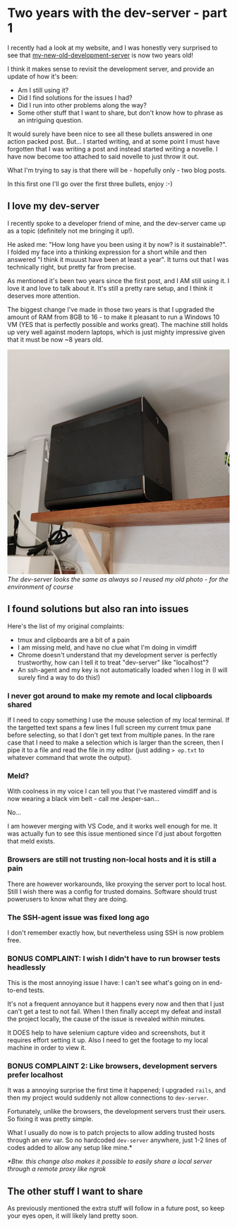 # Two years with the dev-server - part 1

I recently had a look at my website, and I was honestly very surprised to see that [my-new-old-development-server](my-new-old-development-server.html) is now two years old!

I think it makes sense to revisit the development server, and provide an update of how it's been:

- Am I still using it?
- Did I find solutions for the issues I had?
- Did I run into other problems along the way?
- Some other stuff that I want to share, but don't know how to phrase as an intriguing question.

It would surely have been nice to see all these bullets answered in one action packed post. But... I started writing, and at some point I must have forgotten that I was writing a post and instead started writing a novelle. I have now become too attached to said novelle to just throw it out.

What I'm trying to say is that there will be - hopefully only - two blog posts.

In this first one I'll go over the first three bullets, enjoy :-)

## I love my dev-server

I recently spoke to a developer friend of mine, and the dev-server came up as a topic (definitely not me bringing it up!).

He asked me: "How long have you been using it by now? is it sustainable?". I folded my face into a thinking expression for a short while and then answered "I think it muuust have been at least a year". It turns out that I was technically right, but pretty far from precise.

As mentioned it's been two years since the first post, and I AM still using it. I love it and love to talk about it. It's still a pretty rare setup, and I think it deserves more attention.

The biggest change I've made in those two years is that I upgraded the amount of RAM from 8GB to 16 - to make it pleasant to run a Windows 10 VM (YES that is perfectly possible and works great). The machine still holds up very well against modern laptops, which is just mighty impressive given that it must be now ~8 years old.

![Development server](dev-server.jpg)
_The dev-server looks the same as always so I reused my old photo - for the environment of course_

## I found solutions but also ran into issues

Here's the list of my original complaints:

- tmux and clipboards are a bit of a pain
- I am missing meld, and have no clue what I'm doing in vimdiff
- Chrome doesn't understand that my development server is perfectly trustworthy, how can I tell it to treat "dev-server" like "localhost"?
- An ssh-agent and my key is not automatically loaded when I log in (I will surely find a way to do this!)

### I never got around to make my remote and local clipboards shared

If I need to copy something I use the mouse selection of my local terminal. If the targetted text spans a few lines I full screen my current tmux pane before selecting, so that I don't get text from multiple panes. In the rare case that I need to make a selection which is larger than the screen, then I pipe it to a file and read the file in my editor (just adding `> op.txt` to whatever command that wrote the output).

### Meld?

With coolness in my voice I can tell you that I've mastered vimdiff and is now wearing a black vim belt - call me Jesper-san...

No...

I am however merging with VS Code, and it works well enough for me. It was actually fun to see this issue mentioned since I'd just about forgotten that meld exists.

### Browsers are still not trusting non-local hosts and it is still a pain

There are however workarounds, like proxying the server port to local host. Still I wish there was a config for trusted domains. Software should trust powerusers to know what they are doing.

### The SSH-agent issue was fixed long ago

I don't remember exactly how, but nevertheless using SSH is now problem free.

### BONUS COMPLAINT: I wish I didn't have to run browser tests headlessly

This is the most annoying issue I have: I can't see what's going on in end-to-end tests.

It's not a frequent annoyance but it happens every now and then that I just can't get a test to not fail. When I then finally accept my defeat and install the project locally, the cause of the issue is revealed within minutes.

It DOES help to have selenium capture video and screenshots, but it requires effort setting it up. Also I need to get the footage to my local machine in order to view it.

### BONUS COMPLAINT 2: Like browsers, development servers prefer localhost

It was a annoying surprise the first time it happened; I upgraded `rails`, and then my project would suddenly not allow connections to `dev-server`.

Fortunately, unlike the browsers, the development servers trust their users. So fixing it was pretty simple.

What I usually do now is to patch projects to allow adding trusted hosts through an env var. So no hardcoded `dev-server` anywhere, just 1-2 lines of codes added to allow any setup like mine.*

_*Btw. this change also makes it possible to easily share a local server through a remote proxy like ngrok_

## The other stuff I want to share

As previously mentioned the extra stuff will follow in a future post, so keep your eyes open, it will likely land pretty soon.
